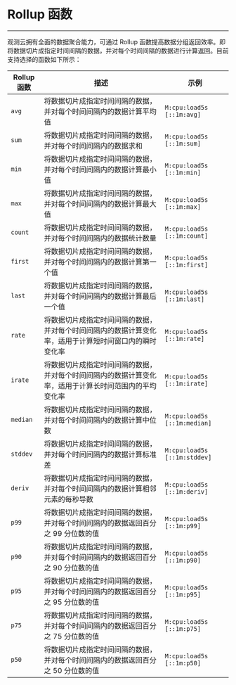 # Rollup 函数

---

观测云拥有全面的数据聚合能力，可通过 Rollup 函数提高数据分组返回效率。即将数据切片成指定时间间隔的数据，并对每个时间间隔的数据进行计算返回。目前支持选择的函数如下所示：

| Rollup 函数 | 描述 | 示例| 
| --- | --- |--- |
| `avg` | 将数据切片成指定时间间隔的数据，并对每个时间间隔内的数据计算平均值 |  `M:cpu:load5s [::1m:avg]`  |
| `sum` | 将数据切片成指定时间间隔的数据，并对每个时间间隔内的数据求和 | `M:cpu:load5s [::1m:sum]`|
| `min` |  将数据切片成指定时间间隔的数据，并对每个时间间隔内的数据计算最小值 | `M:cpu:load5s [::1m:min]` |
| `max` | 将数据切片成指定时间间隔的数据，并对每个时间间隔内的数据计算最大值 |  `M:cpu:load5s [::1m:max]` |
| `count` | 将数据切片成指定时间间隔的数据，并对每个时间间隔内的数据统计数量 |`M:cpu:load5s [::1m:count]`   |
| `first` | 将数据切片成指定时间间隔的数据，并对每个时间间隔内的数据计算第一个值 | `M:cpu:load5s [::1m:first]` |
| `last` | 将数据切片成指定时间间隔的数据，并对每个时间间隔内的数据计算最后一个值 | `M:cpu:load5s [::1m:last]` |
| `rate` | 将数据切片成指定时间间隔的数据，并对每个时间间隔内的数据计算变化率，适用于计算短时间窗口内的瞬时变化率 |  `M:cpu:load5s [::1m:rate]` |
| `irate` | 将数据切片成指定时间间隔的数据，并对每个时间间隔内的数据计算变化率，适用于计算长时间范围内的平均变化率 | `M:cpu:load5s [::1m:irate]`  |
| `median` | 将数据切片成指定时间间隔的数据，并对每个时间间隔内的数据计算中位数 | `M:cpu:load5s [::1m:median]`  |
| `stddev` |  将数据切片成指定时间间隔的数据，并对每个时间间隔内的数据计算标准差 |   `M:cpu:load5s [::1m:stddev]`  |
| `deriv` | 将数据切片成指定时间间隔的数据，并对每个时间间隔内的数据计算相邻元素的每秒导数 | `M:cpu:load5s [::1m:deriv]` |
| `p99` | 将数据切片成指定时间间隔的数据，并对每个时间间隔内的数据返回百分之 99 分位数的值  | `M:cpu:load5s [::1m:p99]` |
| `p90` | 将数据切片成指定时间间隔的数据，并对每个时间间隔内的数据返回百分之 90 分位数的值  |  `M:cpu:load5s [::1m:p90]` |
| `p95` | 将数据切片成指定时间间隔的数据，并对每个时间间隔内的数据返回百分之 95 分位数的值 |  `M:cpu:load5s [::1m:p95]` |
| `p75` | 将数据切片成指定时间间隔的数据，并对每个时间间隔内的数据返回百分之 75 分位数的值 | `M:cpu:load5s [::1m:p75]`  |
| `p50` | 将数据切片成指定时间间隔的数据，并对每个时间间隔内的数据返回百分之 50 分位数的值 |  `M:cpu:load5s [::1m:p50]` |
